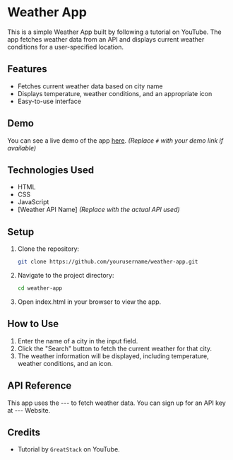 # Weather App

This is a simple Weather App built by following a tutorial on YouTube. The app fetches weather data from an API and displays current weather conditions for a user-specified location.

## Features

- Fetches current weather data based on city name
- Displays temperature, weather conditions, and an appropriate icon
- Easy-to-use interface

## Demo

You can see a live demo of the app [here](#). *(Replace `#` with your demo link if available)*

## Technologies Used

- HTML
- CSS
- JavaScript
- [Weather API Name] *(Replace with the actual API used)*

## Setup

1. Clone the repository:

   ```bash
   git clone https://github.com/yourusername/weather-app.git

2. Navigate to the project directory:

    ```bash
    cd weather-app

3. Open index.html in your browser to view the app.

## How to Use

1. Enter the name of a city in the input field.
2. Click the "Search" button to fetch the current weather for that city.
3. The weather information will be displayed, including temperature, weather conditions, and an icon.

## API Reference
This app uses the --- to fetch weather data. You can sign up for an API key at --- Website. 

## Credits 
- Tutorial by `GreatStack` on YouTube.